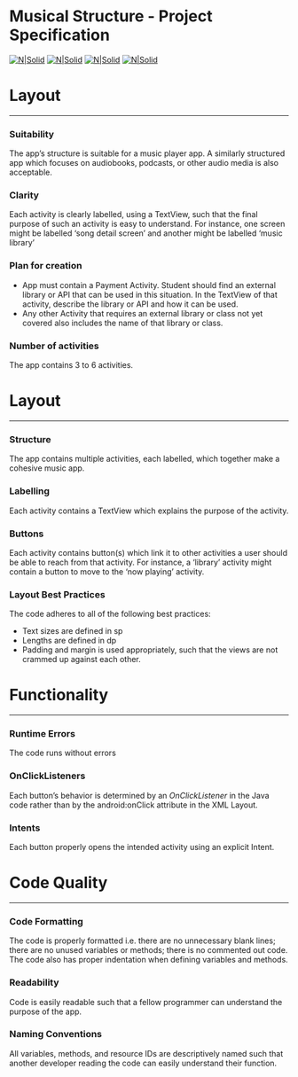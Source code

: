 # Musical Structure - Project Specification

[![N|Solid](http://i.imgur.com/bMBnFR5m.png)](https://nodesource.com/products/nsolid) [![N|Solid](http://i.imgur.com/BM9qdAIm.png)](https://nodesource.com/products/nsolid) [![N|Solid](http://i.imgur.com/o6phPJ9m.png)](https://nodesource.com/products/nsolid) [![N|Solid](http://i.imgur.com/b8U2IZSm.png)](https://nodesource.com/products/nsolid)

# Layout
-------

### Suitability
The app’s structure is suitable for a music player app. A similarly structured app which focuses on audiobooks, podcasts, or other audio media is also acceptable.

### Clarity
Each activity is clearly labelled, using a TextView, such that the final purpose of such an activity is easy to understand. For instance, one screen might be labelled ‘song detail screen’ and another might be labelled ‘music library’

### Plan for creation
- App must contain a Payment Activity. Student should find an external library or API that can be used in this situation. In the TextView of that activity, describe the library or API and how it can be used.
- Any other Activity that requires an external library or class not yet covered also includes the name of that library or class.

### Number of activities
The app contains 3 to 6 activities.


# Layout
-------

### Structure
The app contains multiple activities, each labelled, which together make a cohesive music app.

### Labelling
Each activity contains a TextView which explains the purpose of the activity.

### Buttons
Each activity contains button(s) which link it to other activities a user should be able to reach from that activity. For instance, a ‘library’ activity might contain a button to move to the ‘now playing’ activity.

### Layout Best Practices
The code adheres to all of the following best practices:
- Text sizes are defined in sp
- Lengths are defined in dp
- Padding and margin is used appropriately, such that the views are not crammed up against each other.


# Functionality
-------

### Runtime Errors
The code runs without errors

### OnClickListeners
Each button’s behavior is determined by an *OnClickListener* in the Java code rather than by the android:onClick attribute in the XML Layout.

### Intents
Each button properly opens the intended activity using an explicit Intent.


# Code Quality
-------

### Code Formatting
The code is properly formatted i.e. there are no unnecessary blank lines; there are no unused variables or methods; there is no commented out code.
The code also has proper indentation when defining variables and methods.

### Readability
Code is easily readable such that a fellow programmer can understand the purpose of the app.

### Naming Conventions
All variables, methods, and resource IDs are descriptively named such that another developer reading the code can easily understand their function.
